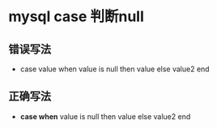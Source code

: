 
# mysql case 判断null

## 错误写法

* case value when value is null then value else value2 end

## 正确写法

* **case when** value is null then value else value2 end







    
    
